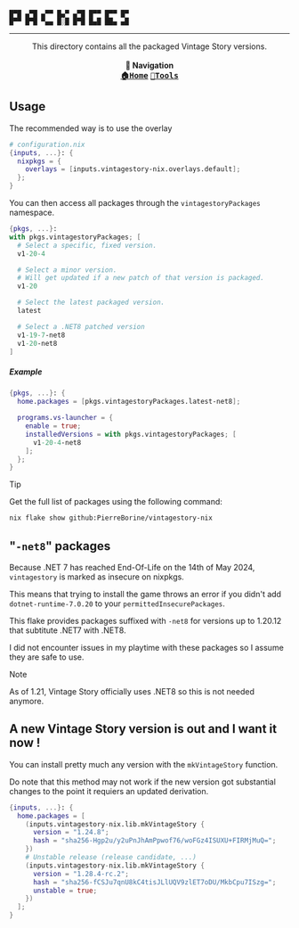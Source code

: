 ```
█▀█ ▄▀█ ▄▀▀ █▄▀ ▄▀█ █▀▀ █▀▀ █▀
█▀▀ █▀█ ▀▄▄ █░█ █▀█ █▄█ ██▄ ▄█
```

---

<p align="center">
This directory contains all the packaged Vintage Story versions.
<br><br><b>🧭 Navigation</b><br>
<kbd><a href="https://github.com/PierreBorine/vintagestory-nix"><b>🏠Home</b></a></kbd>
<kbd><a href="https://github.com/PierreBorine/vintagestory-nix/tree/master/tools"><b>🔧Tools</b></a></kbd>
</p>

## Usage
The recommended way is to use the overlay

```nix
# configuration.nix
{inputs, ...}: {
  nixpkgs = {
    overlays = [inputs.vintagestory-nix.overlays.default];
  };
}
```

You can then access all packages through the `vintagestoryPackages` namespace.
```nix
{pkgs, ...}:
with pkgs.vintagestoryPackages; [
  # Select a specific, fixed version.
  v1-20-4

  # Select a minor version.
  # Will get updated if a new patch of that version is packaged.
  v1-20

  # Select the latest packaged version.
  latest

  # Select a .NET8 patched version
  v1-19-7-net8
  v1-20-net8
]
```

##### Example
```nix
{pkgs, ...}: {
  home.packages = [pkgs.vintagestoryPackages.latest-net8];

  programs.vs-launcher = {
    enable = true;
    installedVersions = with pkgs.vintagestoryPackages; [
      v1-20-4-net8
    ];
  };
}
```

> [!TIP]
> Get the full list of packages using the following command:
> ```sh
> nix flake show github:PierreBorine/vintagestory-nix
> ```

## "`-net8`" packages
Because .NET 7 has reached End-Of-Life on the 14th of May 2024, `vintagestory` is marked as insecure on nixpkgs.

This means that trying to install the game throws an error if you didn't add `dotnet-runtime-7.0.20` to your `permittedInsecurePackages`.

This flake provides packages suffixed with `-net8` for versions up to 1.20.12 that subtitute .NET7 with .NET8.

I did not encounter issues in my playtime with these packages so I assume they are safe to use.

> [!NOTE]
> As of 1.21, Vintage Story officially uses .NET8 so this is not needed anymore.

## A new Vintage Story version is out and I want it now !
You can install pretty much any version with the `mkVintageStory` function.

Do note that this method may not work if the new version got substantial changes
to the point it requiers an updated derivation.
```nix
{inputs, ...}: {
  home.packages = [
    (inputs.vintagestory-nix.lib.mkVintageStory {
      version = "1.24.8";
      hash = "sha256-Hgp2u/y2uPnJhAmPpwof76/woFGz4ISUXU+FIRMjMuQ=";
    })
    # Unstable release (release candidate, ...)
    (inputs.vintagestory-nix.lib.mkVintageStory {
      version = "1.28.4-rc.2";
      hash = "sha256-fCSJu7qnU8kC4tisJLlUQV9zlET7oDU/MkbCpu7ISzg=";
      unstable = true;
    })
  ];
}
```
